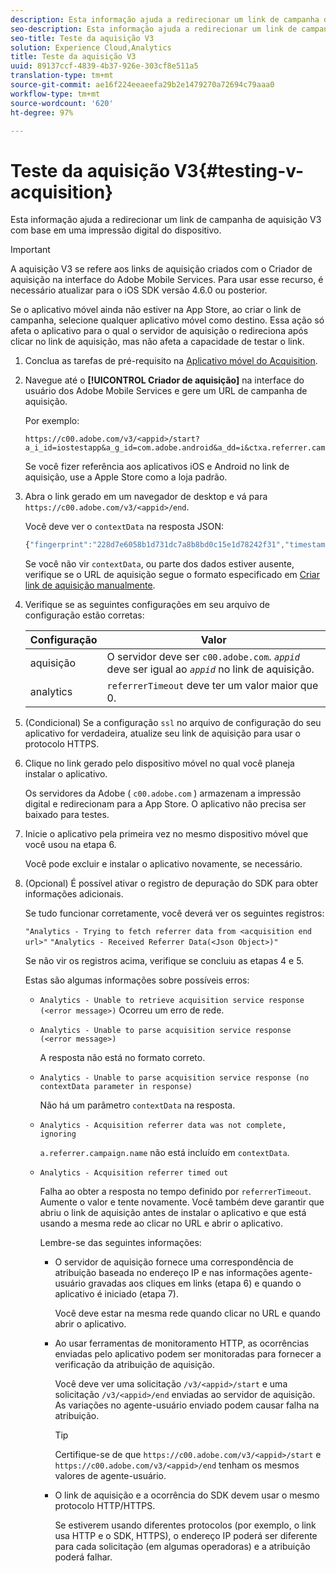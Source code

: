 ```yaml
---
description: Esta informação ajuda a redirecionar um link de campanha de aquisição V3 com base em uma impressão digital do dispositivo.
seo-description: Esta informação ajuda a redirecionar um link de campanha de aquisição V3 com base em uma impressão digital do dispositivo.
seo-title: Teste da aquisição V3
solution: Experience Cloud,Analytics
title: Teste da aquisição V3
uuid: 89137ccf-4839-4b37-926e-303cf8e511a5
translation-type: tm+mt
source-git-commit: ae16f224eeaeefa29b2e1479270a72694c79aaa0
workflow-type: tm+mt
source-wordcount: '620'
ht-degree: 97%

---
```



# Teste da aquisição V3{#testing-v-acquisition}

Esta informação ajuda a redirecionar um link de campanha de aquisição V3 com base em uma impressão digital do dispositivo.

>[!IMPORTANT]
>
>A aquisição V3 se refere aos links de aquisição criados com o Criador de aquisição na interface do Adobe Mobile Services. Para usar esse recurso, é necessário atualizar para o iOS SDK versão 4.6.0 ou posterior.

Se o aplicativo móvel ainda não estiver na App Store, ao criar o link de campanha, selecione qualquer aplicativo móvel como destino. Essa ação só afeta o aplicativo para o qual o servidor de aquisição o redireciona após clicar no link de aquisição, mas não afeta a capacidade de testar o link.

1. Conclua as tarefas de pré-requisito na [Aplicativo móvel do Acquisition](/help/ios/acquisition-main/acquisition.md).
1. Navegue até o **[!UICONTROL Criador de aquisição]** na interface do usuário dos Adobe Mobile Services e gere um URL de campanha de aquisição.

   Por exemplo:

   ```
   https://c00.adobe.com/v3/<appid>/start?a_i_id=iostestapp&a_g_id=com.adobe.android&a_dd=i&ctxa.referrer.campaign.name=name&ctxa.referrer.campaign.trackingcode=trackingcode
   ```


   Se você fizer referência aos aplicativos iOS e Android no link de aquisição, use a Apple Store como a loja padrão.
1. Abra o link gerado em um navegador de desktop e vá para `https://c00.adobe.com/v3/<appid>/end`.

   Você deve ver o `contextData` na resposta JSON:

   ```js
   {"fingerprint":"228d7e6058b1d731dc7a8b8bd0c15e1d78242f31","timestamp":1457989293,"appguid":"","contextData":{"a.referrer.campaign.name":"name","a.referrer.campaign.trackingcode":"trackingcode"}}.
   ```

   Se você não vir `contextData`, ou parte dos dados estiver ausente, verifique se o URL de aquisição segue o formato especificado em [Criar link de aquisição manualmente](/help/using/acquisition-main/c-marketing-links-builder/acquisition-link-manual.md).
1. Verifique se as seguintes configurações em seu arquivo de configuração estão corretas:

   | Configuração | Valor |
   |--- |--- |
   | aquisição | O servidor deve ser `c00.adobe.com`. *`appid`* deve ser igual ao *`appid`* no link de aquisição. |
   | analytics | `referrerTimeout` deve ter um valor maior que 0. |


1. (Condicional) Se a configuração `ssl` no arquivo de configuração do seu aplicativo for verdadeira, atualize seu link de aquisição para usar o protocolo HTTPS.
1. Clique no link gerado pelo dispositivo móvel no qual você planeja instalar o aplicativo.

   Os servidores da Adobe ( `c00.adobe.com` ) armazenam a impressão digital e redirecionam para a App Store. O aplicativo não precisa ser baixado para testes.
1. Inicie o aplicativo pela primeira vez no mesmo dispositivo móvel que você usou na etapa 6.

   Você pode excluir e instalar o aplicativo novamente, se necessário.
1. (Opcional) É possível ativar o registro de depuração do SDK para obter informações adicionais.

   Se tudo funcionar corretamente, você deverá ver os seguintes registros:

   `"Analytics - Trying to fetch referrer data from <acquisition end url>"`
   `"Analytics - Received Referrer Data(<Json Object>)"`

   Se não vir os registros acima, verifique se concluiu as etapas 4 e 5.

   Estas são algumas informações sobre possíveis erros:

   * `Analytics - Unable to retrieve acquisition service response (<error message>)`
Ocorreu um erro de rede.

   * `Analytics - Unable to parse acquisition service response (<error message>)`

      A resposta não está no formato correto.

   * `Analytics - Unable to parse acquisition service response (no contextData parameter in response)`

      Não há um parâmetro `contextData` na resposta.

   * `Analytics - Acquisition referrer data was not complete, ignoring`

      `a.referrer.campaign.name` não está incluído em `contextData`.

   * `Analytics - Acquisition referrer timed out`

      Falha ao obter a resposta no tempo definido por `referrerTimeout`. Aumente o valor e tente novamente. Você também deve garantir que abriu o link de aquisição antes de instalar o aplicativo e que está usando a mesma rede ao clicar no URL e abrir o aplicativo.

      Lembre-se das seguintes informações:

      * O servidor de aquisição fornece uma correspondência de atribuição baseada no endereço IP e nas informações agente-usuário gravadas aos cliques em links (etapa 6) e quando o aplicativo é iniciado (etapa 7).

         Você deve estar na mesma rede quando clicar no URL e quando abrir o aplicativo.

      * Ao usar ferramentas de monitoramento HTTP, as ocorrências enviadas pelo aplicativo podem ser monitoradas para fornecer a verificação da atribuição de aquisição.

         Você deve ver uma solicitação `/v3/<appid>/start` e uma solicitação `/v3/<appid>/end` enviadas ao servidor de aquisição. As variações no agente-usuário enviado podem causar falha na atribuição.

         >[!TIP]
         >
         >Certifique-se de que `https://c00.adobe.com/v3/<appid>/start` e `https://c00.adobe.com/v3/<appid>/end` tenham os mesmos valores de agente-usuário.

      * O link de aquisição e a ocorrência do SDK devem usar o mesmo protocolo HTTP/HTTPS.

         Se estiverem usando diferentes protocolos (por exemplo, o link usa HTTP e o SDK, HTTPS), o endereço IP poderá ser diferente para cada solicitação (em algumas operadoras) e a atribuição poderá falhar.
